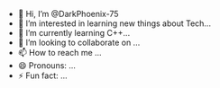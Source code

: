 - 👋 Hi, I’m @DarkPhoenix-75
- 👀 I’m interested in learning new things about Tech...
- 🌱 I’m currently learning C++...
- 💞️ I’m looking to collaborate on ...
- 📫 How to reach me ...
- 😄 Pronouns: ...
- ⚡ Fun fact: ...

<!---
DarkPhoenix-75/DarkPhoenix-75 is a ✨ special ✨ repository because its `README.md` (this file) appears on your GitHub profile.
You can click the Preview link to take a look at your changes.
--->
